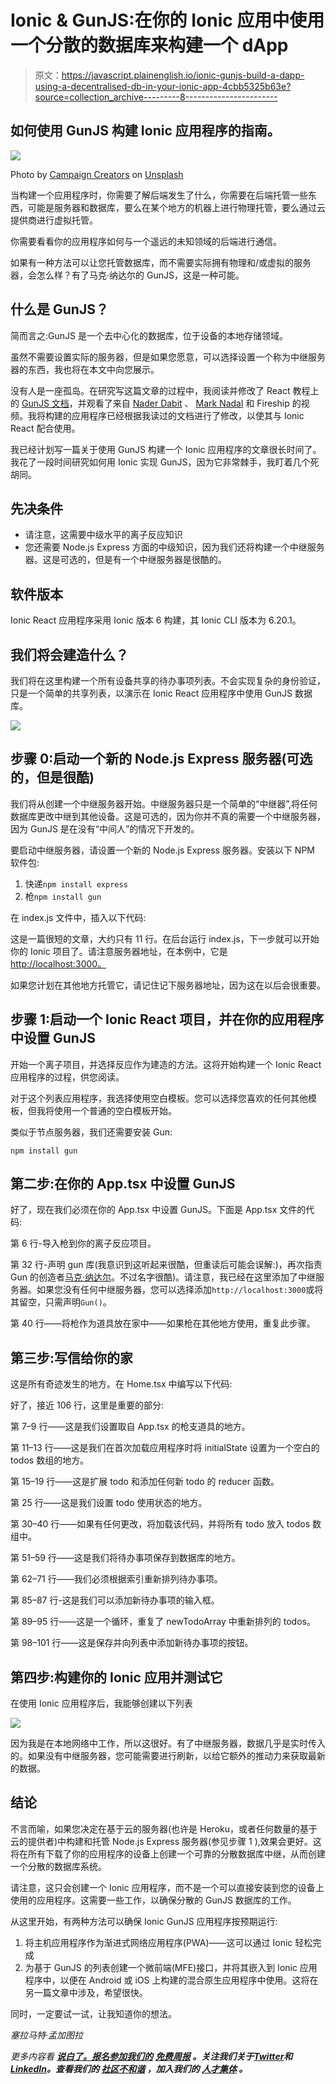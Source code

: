 # Ionic & GunJS:在你的 Ionic 应用中使用一个分散的数据库来构建一个 dApp

> 原文：<https://javascript.plainenglish.io/ionic-gunjs-build-a-dapp-using-a-decentralised-db-in-your-ionic-app-4cbb5325b63e?source=collection_archive---------8----------------------->

## 如何使用 GunJS 构建 Ionic 应用程序的指南。

![](img/5cf3bc5a555f44d7a010189977bfc53d.png)

Photo by [Campaign Creators](https://unsplash.com/@campaign_creators?utm_source=medium&utm_medium=referral) on [Unsplash](https://unsplash.com?utm_source=medium&utm_medium=referral)

当构建一个应用程序时，你需要了解后端发生了什么，你需要在后端托管一些东西，可能是服务器和数据库，要么在某个地方的机器上进行物理托管，要么通过云提供商进行虚拟托管。

你需要看看你的应用程序如何与一个遥远的未知领域的后端进行通信。

如果有一种方法可以让您托管数据库，而不需要实际拥有物理和/或虚拟的服务器，会怎么样？有了马克·纳达尔的 GunJS，这是一种可能。

## **什么是 GunJS？**

简而言之:GunJS 是一个去中心化的数据库，位于设备的本地存储领域。

虽然不需要设置实际的服务器，但是如果您愿意，可以选择设置一个称为中继服务器的东西，我也将在本文中向您展示。

没有人是一座孤岛。在研究写这篇文章的过程中，我阅读并修改了 React 教程上的 [GunJS 文档](https://gun.eco/docs/React-Tutorial)，并观看了来自 [Nader Dabit](https://medium.com/u/695782484bda?source=post_page-----4cbb5325b63e--------------------------------) 、 [Mark Nadal](https://medium.com/u/ef09f9b6b917?source=post_page-----4cbb5325b63e--------------------------------) 和 Fireship 的视频。我将构建的应用程序已经根据我读过的文档进行了修改，以使其与 Ionic React 配合使用。

我已经计划写一篇关于使用 GunJS 构建一个 Ionic 应用程序的文章很长时间了。我花了一段时间研究如何用 Ionic 实现 GunJS，因为它非常棘手，我盯着几个死胡同。

## 先决条件

*   请注意，这需要中级水平的离子反应知识
*   您还需要 Node.js Express 方面的中级知识，因为我们还将构建一个中继服务器。这是可选的，但是有一个中继服务器是很酷的。

## **软件版本**

Ionic React 应用程序采用 Ionic 版本 6 构建，其 Ionic CLI 版本为 6.20.1。

## 我们将会建造什么？

我们将在这里构建一个所有设备共享的待办事项列表。不会实现复杂的身份验证，只是一个简单的共享列表，以演示在 Ionic React 应用程序中使用 GunJS 数据库。

![](img/e5648b42970fa2dc67f216db826ed05e.png)

## 步骤 0:启动一个新的 Node.js Express 服务器(可选的，但是很酷)

我们将从创建一个中继服务器开始。中继服务器只是一个简单的“中继器”,将任何数据库更改中继到其他设备。这是可选的，因为你并不真的需要一个中继服务器，因为 GunJS 是在没有“中间人”的情况下开发的。

要启动中继服务器，请设置一个新的 Node.js Express 服务器。安装以下 NPM 软件包:

1.  快递`npm install express`
2.  枪`npm install gun`

在 index.js 文件中，插入以下代码:

这是一篇很短的文章，大约只有 11 行。在后台运行 index.js，下一步就可以开始你的 Ionic 项目了。请注意服务器地址，在本例中，它是 [http://localhost:3000。](http://localhost:3000.)

如果您计划在其他地方托管它，请记住记下服务器地址，因为这在以后会很重要。

## 步骤 1:启动一个 Ionic React 项目，并在你的应用程序中设置 GunJS

开始一个离子项目，并选择反应作为建造的方法。这将开始构建一个 Ionic React 应用程序的过程，供您阅读。

对于这个列表应用程序，我选择使用空白模板。您可以选择您喜欢的任何其他模板，但我将使用一个普通的空白模板开始。

类似于节点服务器，我们还需要安装 Gun:

```
npm install gun
```

## 第二步:在你的 App.tsx 中设置 GunJS

好了，现在我们必须在你的 App.tsx 中设置 GunJS。下面是 App.tsx 文件的代码:

第 6 行-导入枪到你的离子反应项目。

第 32 行-声明 gun 库(我意识到这听起来很酷，但重读后可能会误解:)，再次指责 Gun 的创造者[马克·纳达尔](https://medium.com/u/ef09f9b6b917?source=post_page-----4cbb5325b63e--------------------------------)。不过名字很酷)。请注意，我已经在这里添加了中继服务器。如果您没有任何中继服务器，您可以选择添加`http://localhost:3000`或将其留空，只需声明`Gun()`。

第 40 行——将枪作为道具放在家中——如果枪在其他地方使用，重复此步骤。

## 第三步:写信给你的家

这是所有奇迹发生的地方。在 Home.tsx 中编写以下代码:

好了，接近 106 行，这里是重要的部分:

第 7–9 行——这是我们设置取自 App.tsx 的枪支道具的地方。

第 11–13 行——这是我们在首次加载应用程序时将 initialState 设置为一个空白的 todos 数组的地方。

第 15–19 行——这是扩展 todo 和添加任何新 todo 的 reducer 函数。

第 25 行——这是我们设置 todo 使用状态的地方。

第 30–40 行——如果有任何更改，将加载该代码，并将所有 todo 放入 todos 数组中。

第 51–59 行——这是我们将待办事项保存到数据库的地方。

第 62–71 行——我们必须根据索引重新排列待办事项。

第 85–87 行-这是我们可以添加新待办事项的输入框。

第 89–95 行——这是一个循环，重复了 newTodoArray 中重新排列的 todos。

第 98–101 行——这是保存并向列表中添加新待办事项的按钮。

## 第四步:构建你的 Ionic 应用并测试它

在使用 Ionic 应用程序后，我能够创建以下列表

![](img/c2aea6372d6cd86789a8d02d3b4fdee5.png)

因为我是在本地网络中工作，所以这很好。有了中继服务器，数据几乎是实时传入的。如果没有中继服务器，您可能需要进行刷新，以给它额外的推动力来获取最新的数据。

## 结论

不言而喻，如果您决定在基于云的服务器(也许是 Heroku，或者任何数量的基于云的提供者)中构建和托管 Node.js Express 服务器(参见步骤 1 ),效果会更好。这将在所有下载了你的应用程序的设备上创建一个可靠的分散数据库中继，从而创建一个分散的数据库系统。

请注意，这只会创建一个 Ionic 应用程序，而不是一个可以直接安装到您的设备上使用的应用程序。这需要一些工作，以确保分散的 GunJS 数据库的工作。

从这里开始，有两种方法可以确保 Ionic GunJS 应用程序按预期运行:

1.  将主机应用程序作为渐进式网络应用程序(PWA)——这可以通过 Ionic 轻松完成
2.  为基于 GunJS 的列表创建一个微前端(MFE)接口，并将其嵌入到 Ionic 应用程序中，以便在 Android 或 iOS 上构建的混合原生应用程序中使用。这将在另一篇文章中涉及，希望很快。

同时，一定要试一试，让我知道你的想法。

*塞拉马特·孟加图拉*

*更多内容看* [***说白了。报名参加我们的***](https://plainenglish.io/) **[***免费周报***](http://newsletter.plainenglish.io/) *。关注我们关于*[***Twitter***](https://twitter.com/inPlainEngHQ)*和*[***LinkedIn***](https://www.linkedin.com/company/inplainenglish/)*。查看我们的* [***社区不和谐***](https://discord.gg/GtDtUAvyhW) *，加入我们的* [***人才集体***](https://inplainenglish.pallet.com/talent/welcome) *。***
